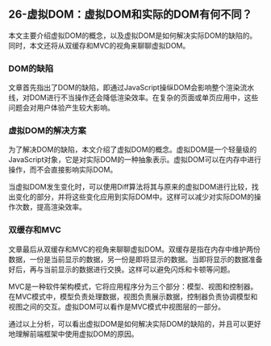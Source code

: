 ## 26-虚拟DOM：虚拟DOM和实际的DOM有何不同？

本文主要介绍虚拟DOM的概念，以及虚拟DOM是如何解决实际DOM的缺陷的。同时，本文还将从双缓存和MVC的视角来聊聊虚拟DOM。

### DOM的缺陷
文章首先指出了DOM的缺陷，即通过JavaScript操纵DOM会影响整个渲染流水线，对DOM进行不当操作还会降低渲染效率。在复杂的页面或单页应用中，这些问题会对用户体验产生较大影响。

### 虚拟DOM的解决方案
为了解决DOM的缺陷，本文介绍了虚拟DOM的概念。虚拟DOM是一个轻量级的JavaScript对象，它是对实际DOM的一种抽象表示。虚拟DOM可以在内存中进行操作，而不会直接影响实际DOM。

当虚拟DOM发生变化时，可以使用Diff算法将其与原来的虚拟DOM进行比较，找出变化的部分，并将这些变化应用到实际DOM中。这样可以减少对实际DOM的操作次数，提高渲染效率。

### 双缓存和MVC
文章最后从双缓存和MVC的视角来聊聊虚拟DOM。双缓存是指在内存中维护两份数据，一份是当前显示的数据，另一份是即将显示的数据。当即将显示的数据准备好后，再与当前显示的数据进行交换。这样可以避免闪烁和卡顿等问题。

MVC是一种软件架构模式，它将应用程序分为三个部分：模型、视图和控制器。在MVC模式中，模型负责处理数据，视图负责展示数据，控制器负责协调模型和视图之间的交互。虚拟DOM可以看作是MVC模式中视图层的一部分。

通过以上分析，可以看出虚拟DOM是如何解决实际DOM的缺陷的，并且可以更好地理解前端框架中使用虚拟DOM的原因。

